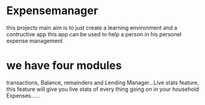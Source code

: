 # Expensemanager
this projects main aim is to just create a learning environment and a contructive app
this app can be used to help a person in his personel expense management

# we have four modules 
transactions, Balance, remainders and Lending Manager...Live stats feature, 
this feature will give you live stats of every thing going on in your household Expenses......
